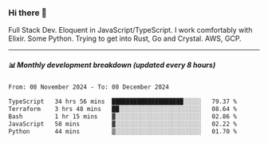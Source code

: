 ### Hi there 👋

Full Stack Dev. Eloquent in JavaScript/TypeScript. I work comfortably with Elixir. Some Python. Trying to get into Rust, Go and Crystal. AWS, GCP.

***

##### 📊 Monthly development breakdown (updated every 8 hours)

<!--START_SECTION:waka-->

```txt
From: 08 November 2024 - To: 08 December 2024

TypeScript   34 hrs 56 mins  ████████████████████░░░░░   79.37 %
Terraform    3 hrs 48 mins   ██░░░░░░░░░░░░░░░░░░░░░░░   08.64 %
Bash         1 hr 15 mins    ▓░░░░░░░░░░░░░░░░░░░░░░░░   02.86 %
JavaScript   58 mins         ▓░░░░░░░░░░░░░░░░░░░░░░░░   02.22 %
Python       44 mins         ▒░░░░░░░░░░░░░░░░░░░░░░░░   01.70 %
```

<!--END_SECTION:waka-->

